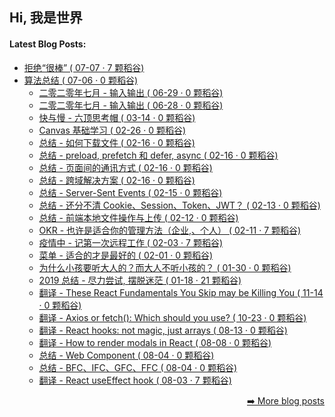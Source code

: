 <h2>Hi, 我是世界</h2>

<h4> Latest Blog Posts: </h4>

- [拒绝“很棒” ( 07-07 · 7 颗稻谷)](https://yuque.com/chenzesam/cd5hio/ac6h23)
- [算法总结 ( 07-06 · 0 颗稻谷)](https://yuque.com/chenzesam/cd5hio/ic8afh)
  - [二零二零年七月 - 输入输出 ( 06-29 · 0 颗稻谷)](https://yuque.com/chenzesam/cd5hio/ybya5f)
  - [二零二零年七月 - 输入输出 ( 06-28 · 0 颗稻谷)](https://yuque.com/chenzesam/cd5hio/bp9sav)
  - [快与慢 - 六顶思考帽 ( 03-14 · 0 颗稻谷)](https://yuque.com/chenzesam/cd5hio/bvriry)
  - [Canvas 基础学习 ( 02-26 · 0 颗稻谷)](https://yuque.com/chenzesam/cd5hio/gzkqtp)
  - [总结 - 如何下载文件 ( 02-16 · 0 颗稻谷)](https://yuque.com/chenzesam/cd5hio/yesxvl)
  - [总结 - preload, prefetch 和 defer, async ( 02-16 · 0 颗稻谷)](https://yuque.com/chenzesam/cd5hio/kgsc3p)
  - [总结 - 页面间的通讯方式 ( 02-16 · 0 颗稻谷)](https://yuque.com/chenzesam/cd5hio/tov6dg)
  - [总结 - 跨域解决方案 ( 02-16 · 0 颗稻谷)](https://yuque.com/chenzesam/cd5hio/kgxiz4)
  - [总结 - Server-Sent Events ( 02-15 · 0 颗稻谷)](https://yuque.com/chenzesam/cd5hio/zha4v1)
  - [总结 - 还分不清 Cookie、Session、Token、JWT？ ( 02-13 · 0 颗稻谷)](https://yuque.com/chenzesam/cd5hio/ucmd3e)
  - [总结 - 前端本地文件操作与上传 ( 02-12 · 0 颗稻谷)](https://yuque.com/chenzesam/cd5hio/diemgt)
  - [OKR - 也许是适合你的管理方法（企业,、个人） ( 02-11 · 7 颗稻谷)](https://yuque.com/chenzesam/cd5hio/tbhmui)
  - [疫情中 - 记第一次远程工作 ( 02-03 · 7 颗稻谷)](https://yuque.com/chenzesam/cd5hio/xw5dbq)
  - [菜单 - 适合的才是最好的 ( 02-01 · 0 颗稻谷)](https://yuque.com/chenzesam/cd5hio/hs2244)
  - [为什么小孩要听大人的？而大人不听小孩的？ ( 01-30 · 0 颗稻谷)](https://yuque.com/chenzesam/cd5hio/gyp626)
  - [2019 总结 - 尽力尝试, 摆脱迷茫 ( 01-18 · 21 颗稻谷)](https://yuque.com/chenzesam/cd5hio/uy38r7)
  - [翻译 - These React Fundamentals You Skip may be Killing You ( 11-14 · 0 颗稻谷)](https://yuque.com/chenzesam/cd5hio/vxagn2)
  - [翻译 - Axios or fetch(): Which should you use? ( 10-23 · 0 颗稻谷)](https://yuque.com/chenzesam/cd5hio/btoe78)
  - [翻译 - React hooks: not magic, just arrays ( 08-13 · 0 颗稻谷)](https://yuque.com/chenzesam/cd5hio/emqo99)
  - [翻译 - How to render modals in React ( 08-08 · 0 颗稻谷)](https://yuque.com/chenzesam/cd5hio/ptqwi5)
  - [总结 - Web Component ( 08-04 · 0 颗稻谷)](https://yuque.com/chenzesam/cd5hio/tbhg0y)
  - [总结 - BFC、IFC、GFC、FFC ( 08-04 · 0 颗稻谷)](https://yuque.com/chenzesam/cd5hio/plz5e7)
  - [翻译 - React useEffect hook ( 08-03 · 7 颗稻谷)](https://yuque.com/chenzesam/cd5hio/sunmq8)


<p align="right"><a href="https://www.yuque.com/chenzesam">➡️ More blog posts</a></p>
